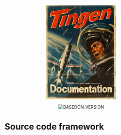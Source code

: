<!-- u241017 -->

<div align="center">

  ![logo](../../.github/Images/Logos/TingenDocumentation-232x308.png)

 ![BASEDON_VERSION](https://img.shields.io/badge/BASED%20ON%20Tingen%24.12-white?style=for-the-badge)

</div>

# Source code framework